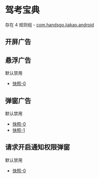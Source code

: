 # 驾考宝典

存在 4 规则组 - [com.handsgo.jiakao.android](/src/apps/com.handsgo.jiakao.android.ts)

## 开屏广告

## 悬浮广告

默认禁用

- [快照-0](https://i.gkd.li/import/13475994)

## 弹窗广告

默认禁用

- [快照-0](https://i.gkd.li/import/13476039)
- [快照-1](https://i.gkd.li/import/13523033)

## 请求开启通知权限弹窗

默认禁用

- [快照-0](https://i.gkd.li/import/13520296)
